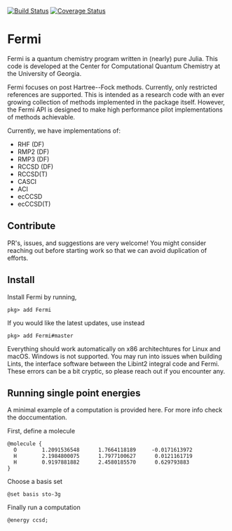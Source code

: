 [![Build Status](https://travis-ci.com/FermiQC/Fermi.jl.svg?branch=master)](https://travis-ci.com/FermiQC/Fermi.jl)
[![Coverage Status](https://coveralls.io/repos/github/mdav2/Fermi.jl/badge.svg?branch=master)](https://coveralls.io/github/mdav2/Fermi.jl?branch=master)

# Fermi

Fermi is a quantum chemistry program written in (nearly) pure Julia. This code is developed at
the Center for Computational Quantum Chemistry at the University of Georgia. 

Fermi focuses on post Hartree--Fock methods. Currently, only restricted references are supported.
This is intended as a research code with an ever growing collection of methods implemented in
the package itself. However, the Fermi API is designed to make high performance pilot implementations
of methods achievable. 

Currently, we have implementations of:
- RHF (DF)
- RMP2 (DF)
- RMP3 (DF)
- RCCSD (DF)
- RCCSD(T)
- CASCI
- ACI
- ecCCSD
- ecCCSD(T) 

## Contribute
PR's, issues, and suggestions are very welcome! You might consider reaching out before starting
work so that we can avoid duplication of efforts.

## Install
Install Fermi by running,
```
pkg> add Fermi
```
If you would like the latest updates, use instead
```
pkg> add Fermi#master
```
Everything should work automatically on x86 architechtures for Linux and macOS. Windows is not
supported. You may run into issues when building Lints, the interface software between the
Libint2 integral code and Fermi. These errors can be a bit cryptic, so please reach out 
if you encounter any.

## Running single point energies
A minimal example of a computation is provided here. For more info check the doccumentation.

First, define a molecule
```
@molecule {
  O        1.2091536548      1.7664118189     -0.0171613972
  H        2.1984800075      1.7977100627      0.0121161719
  H        0.9197881882      2.4580185570      0.629793883
}
```
Choose a basis set
```
@set basis sto-3g
```
Finally run a computation
```
@energy ccsd;
```
